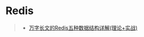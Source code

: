 # Redis

> - [万字长文的Redis五种数据结构详解(理论+实战)](https://mp.weixin.qq.com/s?__biz=MzI1MTQ4MDAyMg==&mid=2247489398&idx=4&sn=85f34bf5c119f83f265df94b83c4580a&chksm=e9f305cfde848cd9f2af811ed7a5f5c152fb9f56dff518f227fb2397f03803c8cb40cd710c43&mpshare=1&scene=24&srcid=&sharer_sharetime=1592726807599&sharer_shareid=fbafc624aa53cd09857fb0861ac2a16d&exportkey=Aa1V6qIBkSh1q7VnM1jN4fM%3D&pass_ticket=JHHuXYVoiccTTs1ne62nXMRMpnogIIcB0kUSRdpmlMFWSUL1aXUGL8F6ATfm4cju&wx_header=0#rd)